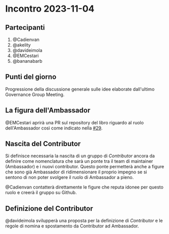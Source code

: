 # Incontro 2023-11-04

## Partecipanti

1. @Cadienvan
2. @akelity
3. @davideimola
4. @EMCestari
5. @bananabarb

## Punti del giorno

Progressione della discussione generale sulle idee elaborate dall'ultimo Governance Group Meeting.  

## La figura dell'Ambassador

@EMCestari aprirà una PR sul repository del libro riguardo al ruolo dell'Ambassador così come indicato nella [#29](https://github.com/Il-Libro-Open-Source/governance/issues/29).

## Nascita del Contributor

Si definisce necessaria la nascita di un gruppo di _Contributor_ ancora da definire come nomenclatura che sarà un ponte tra il team di maintainer (Ambassador) e i nuovi contributor. Questo ponte permetterà anche a figure che sono già Ambassador di ridimensionare il proprio impegno se si sentono di non poter svolgere il ruolo di Ambassador a pieno.

@Cadienvan contatterà direttamente le figure che reputa idonee per questo ruolo e creerà il gruppo su Github.

## Definizione del Contributor

@davideimola svilupperà una proposta per la definizione di _Contributor_ e le regole di nomina e spostamento da Contributor ad Ambassador.